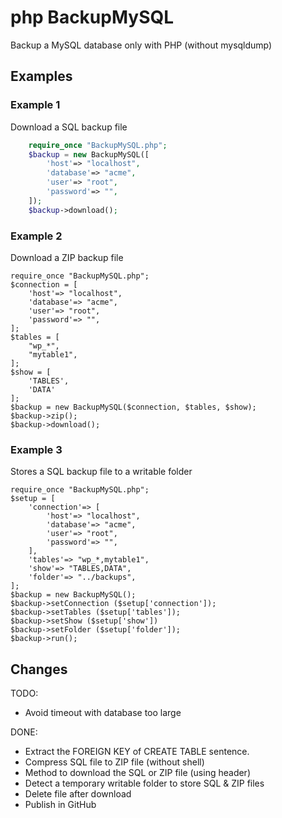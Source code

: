# php BackupMySQL

Backup a MySQL database only with PHP (without mysqldump)

## Examples

### Example 1

Download a SQL backup file

```php
	require_once "BackupMySQL.php";
	$backup = new BackupMySQL([
		'host'=> "localhost",
		'database'=> "acme",
		'user'=> "root",
		'password'=> "",
	]);
	$backup->download();
```	
      
### Example 2

Download a ZIP backup file

	require_once "BackupMySQL.php";
	$connection = [
		'host'=> "localhost",
		'database'=> "acme",
		'user'=> "root",
		'password'=> "",
	];
	$tables = [
		"wp_*",
		"mytable1",
	];
	$show = [
		'TABLES',
		'DATA'
	];
	$backup = new BackupMySQL($connection, $tables, $show);
	$backup->zip();
	$backup->download();
      
### Example 3

Stores a SQL backup file to a writable folder

	require_once "BackupMySQL.php";
	$setup = [
		'connection'=> [
			'host'=> "localhost",
			'database'=> "acme",
			'user'=> "root",
			'password'=> "",
		],
		'tables'=> "wp_*,mytable1",
		'show'=> "TABLES,DATA",
		'folder'=> "../backups",
	];
	$backup = new BackupMySQL();
	$backup->setConnection ($setup['connection']);
	$backup->setTables ($setup['tables']);
	$backup->setShow ($setup['show'])
	$backup->setFolder ($setup['folder']);
	$backup->run();
      
## Changes

TODO:
  - Avoid timeout with database too large

DONE:
  - Extract the FOREIGN KEY of CREATE TABLE sentence.
  - Compress SQL file to ZIP file (without shell)
  - Method to download the SQL or ZIP file (using header)
  - Detect a temporary writable folder to store SQL & ZIP files
  - Delete file after download
  - Publish in GitHub
